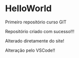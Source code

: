 # HelloWorld
 Primeiro repositório curso GIT

 Repositório criado com sucesso!!!

 Alterado diretamente do site!

 Alteração pelo VSCode!!
